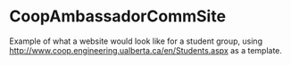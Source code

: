 # CoopAmbassadorCommSite
Example of what a website would look like for a student group, using http://www.coop.engineering.ualberta.ca/en/Students.aspx as a template.
